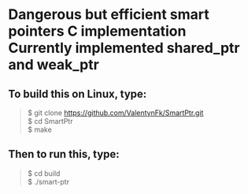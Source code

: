 # Dangerous but efficient smart pointers C implementation</br>Currently implemented shared_ptr and weak_ptr</br>
## To build this on Linux, type:
>$ git clone https://github.com/ValentynFk/SmartPtr.git</br>
>$ cd SmartPtr</br>
>$ make</br>
## Then to run this, type:
>$ cd build</br>
>$ ./smart-ptr</br>

